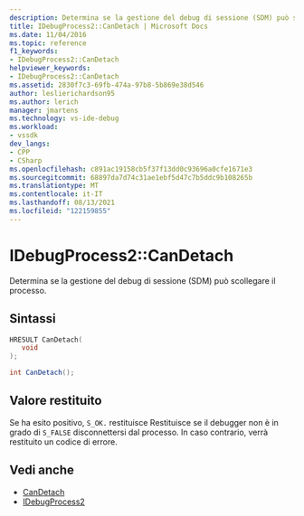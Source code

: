 ```yaml
---
description: Determina se la gestione del debug di sessione (SDM) può scollegare il processo.
title: IDebugProcess2::CanDetach | Microsoft Docs
ms.date: 11/04/2016
ms.topic: reference
f1_keywords:
- IDebugProcess2::CanDetach
helpviewer_keywords:
- IDebugProcess2::CanDetach
ms.assetid: 2830f7c3-69fb-474a-97b8-5b869e38d546
author: leslierichardson95
ms.author: lerich
manager: jmartens
ms.technology: vs-ide-debug
ms.workload:
- vssdk
dev_langs:
- CPP
- CSharp
ms.openlocfilehash: c891ac19158cb5f37f13dd0c93696a0cfe1671e3
ms.sourcegitcommit: 68897da7d74c31ae1ebf5d47c7b5ddc9b108265b
ms.translationtype: MT
ms.contentlocale: it-IT
ms.lasthandoff: 08/13/2021
ms.locfileid: "122159855"
---
```

# <a name="idebugprocess2candetach"></a>IDebugProcess2::CanDetach
Determina se la gestione del debug di sessione (SDM) può scollegare il processo.

## <a name="syntax"></a>Sintassi

```cpp
HRESULT CanDetach(
   void
);
```

```csharp
int CanDetach();
```

## <a name="return-value"></a>Valore restituito
 Se ha esito positivo, `S_OK.` restituisce Restituisce se il debugger non è in grado di `S_FALSE` disconnettersi dal processo. In caso contrario, verrà restituito un codice di errore.

## <a name="see-also"></a>Vedi anche
- [CanDetach](../../../extensibility/debugger/reference/idebugprogram2-candetach.md)
- [IDebugProcess2](../../../extensibility/debugger/reference/idebugprocess2.md)

